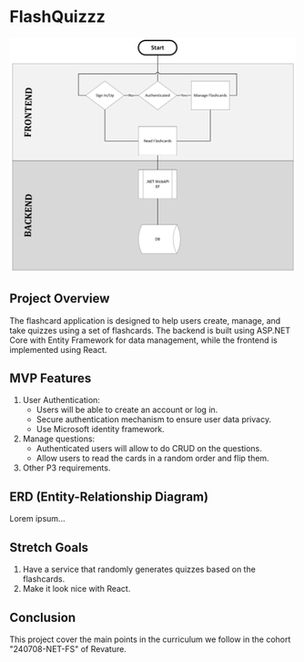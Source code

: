 # FlashQuizzz

![Process Flow](./Project3-FlashQuizz.jpeg "Process flow of FlashQuizzz")

## Project Overview
The flashcard application is designed to help users create, manage, and take quizzes using a set of flashcards. The backend is built using ASP.NET Core with Entity Framework for data management, while the frontend is implemented using React.

## MVP Features
1. User Authentication:
    * Users will be able to create an account or log in.
    * Secure authentication mechanism to ensure user data privacy.
    * Use Microsoft identity framework.
2. Manage questions:
    * Authenticated users will allow to do CRUD on the questions.
    * Allow users to read the cards in a random order and flip them.
3. Other P3 requirements.


## ERD (Entity-Relationship Diagram)
Lorem ipsum...

## Stretch Goals
1. Have a service that randomly generates quizzes based on the flashcards.
2. Make it look nice with React.

## Conclusion
This project cover the main points in the curriculum we follow in the cohort "240708-NET-FS" of Revature.
